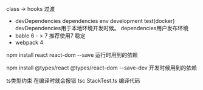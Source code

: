 
class -> hooks 过渡
- devDependencies dependencies
    env development test(docker) 
    devDependencies用于本地环境开发时候。
    dependencies用户发布环境
- bable 6 - > 7 推荐使用7 稳定
- webpack 4 

npm install react react-dom --save 运行时用到的依赖

npm install @types/react @types/react-dom --save-dev 开发时候用到的依赖

ts类型约束 在编译时就会报错 
 tsc StackTest.ts 编译代码
